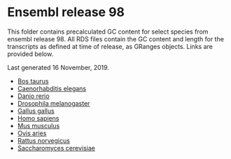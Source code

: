 # Ensembl release 98

This folder contains precalculated GC content for select species from ensembl release 98.
All RDS files contain the GC content and length for the transcripts as defined at time of release, as GRanges objects.
Links are provided below.

Last generated 16 November, 2019.
- [Bos taurus](Bos_taurus.ARS-UCD1.2.98.rds)
- [Caenorhabditis elegans](Caenorhabditis_elegans.WBcel235.98.rds)
- [Danio rerio](Danio_rerio.GRCz11.98.rds)
- [Drosophila melanogaster](Drosophila_melanogaster.BDGP6.22.98.rds)
- [Gallus gallus](Gallus_gallus.GRCg6a.98.rds)
- [Homo sapiens](Homo_sapiens.GRCh38.98.rds)
- [Mus musculus](Mus_musculus.GRCm38.98.rds)
- [Ovis aries](Ovis_aries.Oar_v3.1.98.rds)
- [Rattus norvegicus](Rattus_norvegicus.Rnor_6.0.98.rds)
- [Saccharomyces cerevisiae](Saccharomyces_cerevisiae.R64-1-1.98)
